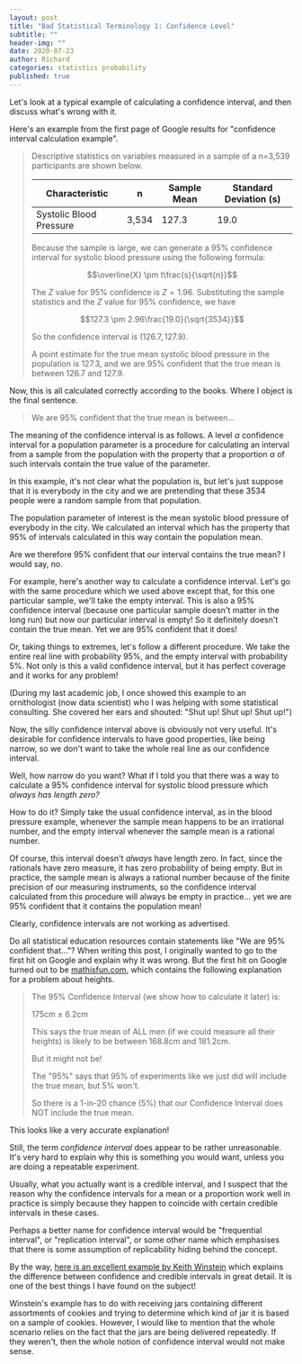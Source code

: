 ```yaml
---
layout: post
title: "Bad Statistical Terminology 1: Confidence Level"
subtitle: ""
header-img: ""
date: 2020-07-23
author: Richard
categories: statistics probability
published: true
---
```

Let's look at a typical example of calculating a confidence interval, and then discuss what's wrong with it.

Here's an example from the first page of Google results for "confidence interval calculation example".

>Descriptive statistics on variables measured in a sample of a n=3,539
participants are shown below.
>
>|Characteristic|n|Sample Mean|Standard Deviation (s)|
>|---|---|---|---|
>|Systolic Blood Pressure|3,534|127.3|19.0|
>
>Because the sample is large, we can generate a 95% confidence interval for systolic blood pressure using the following formula:
>
>$$\overline{X} \pm t\frac{s}{\sqrt{n}}$$
>
>The $Z$ value for 95% confidence is $Z=1.96$. Substituting the sample statistics and the $Z$ value for 95% confidence, we have
>
>$$127.3 \pm 2.96\frac{19.0}{\sqrt{3534}}$$
>
>So the confidence interval is $(126.7,127.9)$.
>
>A point estimate for the true mean systolic blood pressure in the population is 127.3, and we are 95% confident that the true mean is between 126.7 and 127.9.

Now, this is all calculated correctly according to the books. Where I object is the final sentence.

>We are 95% confident that the true mean is between...

The meaning of the confidence interval is as follows. A level $\alpha$ confidence interval for a population parameter is a procedure for calculating an interval from a sample from the population with the property that a proportion $\alpha$ of such intervals contain the true value of the parameter.

In this example, it's not clear what the population is, but let's just suppose that it is everybody in the city and we are pretending that these 3534 people were a random sample from that population.

The population parameter of interest is the mean systolic blood pressure of everybody in the city. We calculated an interval which has the property that 95% of intervals calculated in this way contain the population mean.

Are we therefore 95% confident that *our* interval contains the true mean? I would say, no.

For example, here's another way to calculate a confidence interval. Let's go with the same procedure which we used above except that, for this one particular sample, we'll take the empty interval. This is also a 95% confidence interval (because one particular sample doesn't matter in the long run) but now our particular interval is empty! So it definitely doesn't contain the true mean. Yet we are 95% confident that it does!

Or, taking things to extremes, let's follow a different procedure. We take the entire real line with probability 95%, and the empty interval with probability 5%. Not only is this a valid confidence interval, but it has perfect coverage and it works for any problem!

(During my last academic job, I once showed this example to an ornithologist (now data scientist) who I was helping with some statistical consulting. She covered her ears and shouted: "Shut up! Shut up! Shut up!")

Now, the silly confidence interval above is obviously not very useful. It's desirable for confidence intervals to have good properties, like being narrow, so we don't want to take the whole real line as our confidence interval.

Well, how narrow do you want? What if I told you that there was a way to calculate a 95% confidence interval for systolic blood pressure which *always has length zero?*

How to do it? Simply take the usual confidence interval, as in the blood pressure example, whenever the sample mean happens to be an irrational number, and the empty interval whenever the sample mean is a rational number. 

Of course, this interval doesn't *always* have length zero. In fact, since the rationals have zero measure, it has zero probability of being empty. But in practice, the sample mean is always a rational number because of the finite precision of our measuring instruments, so the confidence interval calculated from this procedure will always be empty in practice... yet we are 95% confident that it contains the population mean!

Clearly, confidence intervals are not working as advertised.

Do all statistical education resources contain statements like "We are 95% confident that..."? When writing this post, I originally wanted to go to the first hit on Google and explain why it was wrong. But the first hit on Google turned out to be [mathisfun.com](https://www.mathsisfun.com/data/confidence-interval.html), which contains the following explanation for a problem about heights.

>The 95% Confidence Interval (we show how to calculate it later) is:
>
>175cm ± 6.2cm
>
>This says the true mean of ALL men (if we could measure all their heights) is likely to be between 168.8cm and 181.2cm.
>
>But it might not be!
>
>The "95%" says that 95% of experiments like we just did will include the true mean, but 5% won't.
>
>So there is a 1-in-20 chance (5%) that our Confidence Interval does NOT include the true mean.

This looks like a very accurate explanation!

Still, the term *confidence interval* does appear to be rather unreasonable. It's very hard to explain why this is something you would want, unless you are doing a repeatable experiment.

Usually, what you actually want is a credible interval, and I suspect that the reason why the confidence intervals for a mean or a proportion work well in practice is simply because they happen to coincide with certain credible intervals in these cases.

Perhaps a better name for confidence interval would be "frequential interval", or "replication interval", or some other name which emphasises that there is some assumption of replicability hiding behind the concept.

By the way, [here is an excellent example by Keith Winstein](https://stats.stackexchange.com/questions/2272/whats-the-difference-between-a-confidence-interval-and-a-credible-interval/2287) which explains the difference between confidence and credible intervals in great detail. It is one of the best things I have found on the subject!

Winstein's example has to do with receiving jars containing different assortments of cookies and trying to determine which kind of jar it is based on a sample of cookies. However, I would like to mention that the whole scenario relies on the fact that the jars are being delivered repeatedly. If they weren't, then the whole notion of confidence interval would not make sense.
